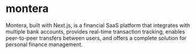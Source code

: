 # montera
Montera, built with Next.js, is a financial SaaS platform that integrates with multiple bank accounts, provides real-time transaction tracking, enables peer-to-peer transfers between users, and offers a complete solution for personal finance management.
